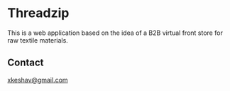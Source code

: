 # Threadzip

This is a web application based on the idea of a B2B virtual front store for raw textile materials.

## Contact

<xkeshav@gmail.com>
